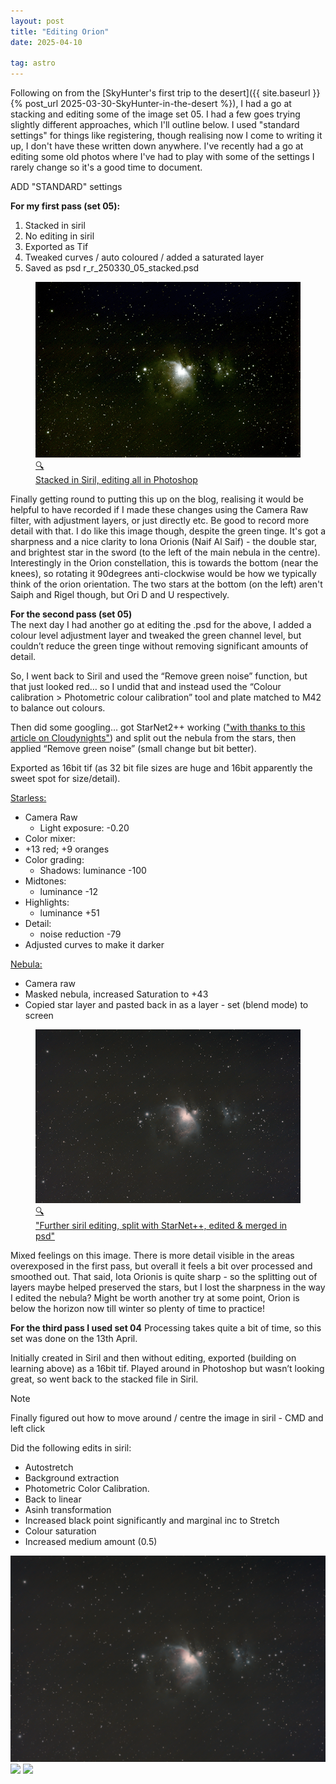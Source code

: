 ```yaml
---
layout: post
title: "Editing Orion"
date: 2025-04-10

tag: astro
---
```

 
Following on from the [SkyHunter's first trip to the desert]({{ site.baseurl }}{% post_url 2025-03-30-SkyHunter-in-the-desert %}), I had a go at stacking and editing some of the image set 05.  I had a few goes trying slightly different approaches, which I'll outline below.  I used "standard settings" for things like registering, though realising now I come to writing it up, I don't have these written down anywhere.  I've recently had a go at editing some old photos where I've had to play with some of the settings I rarely change so it's a good time to document.  

ADD "STANDARD" settings

**For my first pass (set 05):**
1. Stacked in siril
2. No editing in siril
3. Exported as Tif
4. Tweaked curves / auto coloured / added a saturated layer
5. Saved as psd r_r_250330_05_stacked.psd

<div class="image-card-wrapper center">
 <figure class="media-card">
    <a href="/assets/images/25_04/psd r_r_250330_05_stacked.psd screenshot.png" target="_blank">
        <img src="/assets/images/25_04/psd r_r_250330_05_stacked.psd_screenshot_sml.png" alt="Image of Orion Nebula with settings below">
        <span class="icon">🔍</span>
        <figcaption>Stacked in Siril, editing all in Photoshop</figcaption>
    </a>
 </figure>
</div>

Finally getting round to putting this up on the blog, realising it would be helpful to have recorded if I made these changes using the Camera Raw filter, with adjustment layers, or just directly etc.  Be good to record more detail with that.  I do like this image though, despite the green tinge.  It's got a sharpness and a nice clarity to Iona Orionis (Naif Al Saif) - the double star, and brightest star in the sword (to the left of the main nebula in the centre).  Interestingly in the Orion constellation, this is towards the bottom (near the knees), so rotating it 90degrees anti-clockwise would be how we typically think of the orion orientation.  The two stars at the bottom (on the left) aren't Saiph and Rigel though, but Ori D and U respectively.  

**For the second pass (set 05)** <br>
The next day I had another go at editing the .psd for the above,  I added a colour level adjustment layer and tweaked the green channel level, but couldn’t reduce the green tinge without removing significant amounts of detail.  

So, I went back to Siril and used the “Remove green noise” function, but that just looked red… so I undid that and instead used the “Colour calibration > Photometric colour calibration” tool and plate matched to M42 to balance out colours.

Then did some googling… got StarNet2++ working (<a href="https://www.cloudynights.com/topic/881125-help-mac-m1-with-siril-how-to-add-starnet/" target="_blank" rel="noopener">"with thanks to this article on Cloudynights"</a>) and split out the nebula from the stars, then applied “Remove green noise” (small change but bit better).  

Exported as 16bit tif (as 32 bit file sizes are huge and 16bit apparently the sweet spot for size/detail).

<u>Starless:</u>
* Camera Raw
  * Light exposure: -0.20
 * Color mixer:
  * +13 red; +9 oranges
* Color grading: 
   * Shadows: luminance -100
 * Midtones:
   * luminance -12
 * Highlights:
   * luminance +51
* Detail:
    * noise reduction -79
 * Adjusted curves to make it darker

<u>Nebula:</u>
* Camera raw
 * Masked nebula, increased Saturation to +43
 * Copied star layer and pasted back in as a layer - set (blend mode) to screen

<div class="image-card-wrapper center">
  <figure class="media-card">
    <a href="/assets/images/25_04/10th_greenNoiseRemoved_edit.png" target="_blank">
        <img src="/assets/images/25_04/10th_greenNoiseRemoved_edit_sml600.png" alt="Image of Orion Nebula with settings below">
        <span class="icon">🔍</span>
        <figcaption>"Further siril editing, split with StarNet++, edited & merged in psd"</figcaption>
    </a>
  </figure>
</div>

Mixed feelings on this image.  There is more detail visible in the areas overexposed in the first pass, but overall it feels a bit over processed and smoothed out.  That said, Iota Orionis is quite sharp - so the splitting out of layers maybe helped preserved the stars, but I lost the sharpness in the way I edited the nebula?  Might be worth another try at some point, Orion is below the horizon now till winter so plenty of time to practice!

**For the third pass I used set 04**
Processing takes quite a bit of time, so this set was done on the 13th April.  

Initially created in Siril and then without editing, exported (building on learning above) as a 16bit tif.  Played around in Photoshop but wasn’t looking great, so went back to the stacked file in Siril.  
> [!NOTE]
> Finally figured out how to move around / centre the image in siril - CMD and left click

Did the following edits in siril:
* Autostretch
* Background extraction
* Photometric Color Calibration.
* Back to linear
* Asinh transformation
* Increased black point significantly and marginal inc to Stretch
* Colour saturation
* Increased medium amount (0.5)



<img src="/assets/images/25_04/10th_greenNoiseRemoved_edit.png">

<img src="/assets/images/25_04/13th_reEdited_in_siril.png">

<img src="/assets/images/25_04/darkenedEdit.png">
